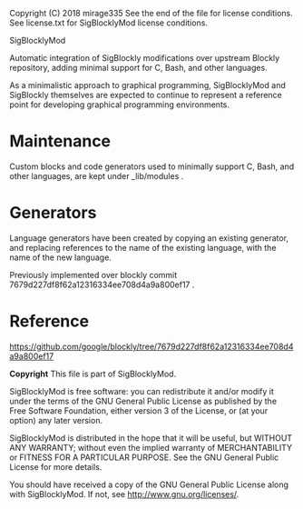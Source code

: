 Copyright (C) 2018 mirage335
See the end of the file for license conditions.
See license.txt for SigBlocklyMod license conditions.

SigBlocklyMod

Automatic integration of SigBlockly modifications over upstream Blockly repository, adding minimal support for C, Bash, and other languages.

As a minimalistic approach to graphical programming, SigBlocklyMod and SigBlockly themselves are expected to continue to represent a reference point for developing graphical programming environments.

# Maintenance
Custom blocks and code generators used to minimally support C, Bash, and other languages, are kept under _lib/modules .

# Generators
Language generators have been created by copying an existing generator, and replacing references to the name of the existing language, with the name of the new language.

Previously implemented over blockly commit 7679d227df8f62a12316334ee708d4a9a800ef17 .


# Reference
https://github.com/google/blockly/tree/7679d227df8f62a12316334ee708d4a9a800ef17

__Copyright__
This file is part of SigBlocklyMod.

SigBlocklyMod is free software: you can redistribute it and/or modify
it under the terms of the GNU General Public License as published by
the Free Software Foundation, either version 3 of the License, or
(at your option) any later version.

SigBlocklyMod is distributed in the hope that it will be useful,
but WITHOUT ANY WARRANTY; without even the implied warranty of
MERCHANTABILITY or FITNESS FOR A PARTICULAR PURPOSE.  See the
GNU General Public License for more details.

You should have received a copy of the GNU General Public License
along with SigBlocklyMod.  If not, see <http://www.gnu.org/licenses/>.
